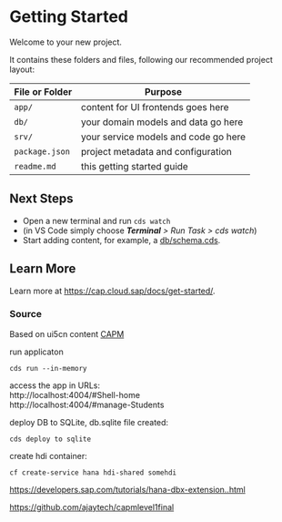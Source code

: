 # Getting Started

Welcome to your new project.

It contains these folders and files, following our recommended project layout:

File or Folder | Purpose
---------|----------
`app/` | content for UI frontends goes here
`db/` | your domain models and data go here
`srv/` | your service models and code go here
`package.json` | project metadata and configuration
`readme.md` | this getting started guide


## Next Steps

- Open a new terminal and run `cds watch`
- (in VS Code simply choose _**Terminal** > Run Task > cds watch_)
- Start adding content, for example, a [db/schema.cds](db/schema.cds).


## Learn More

Learn more at https://cap.cloud.sap/docs/get-started/.

### Source
Based on ui5cn content [CAPM](https://www.lab.ui5cn.com/docs/creating-custom-ui5-app)  




run applicaton
```
cds run --in-memory
```

access the app in URLs:  
http://localhost:4004/#Shell-home  
http://localhost:4004/#manage-Students

deploy DB to SQLite, db.sqlite file created:  
```
cds deploy to sqlite
```

create hdi container:  
```
cf create-service hana hdi-shared somehdi
```

https://developers.sap.com/tutorials/hana-dbx-extension..html


https://github.com/ajaytech/capmlevel1final
